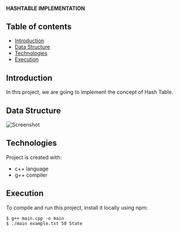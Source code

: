 #### HASHTABLE IMPLEMENTATION

## Table of contents
* [Introduction](#introduction)
* [Data Structure](#datastructure)
* [Technologies](#technologies)
* [Execution](#execution)

## Introduction
In this project, we are going to implement the concept of Hash Table. 

## Data Structure
![Screenshot](../dataStruct.HashIndexList.png)
	
## Technologies
Project is created with:
* c++ language
* g++ compiler
	
## Execution
To compile and run this project, install it locally using npm:

```
$ g++ main.cpp -o main
$ ./main example.txt 50 State
```

